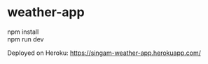# weather-app
npm install
<br>
npm run dev

Deployed on Heroku: https://singam-weather-app.herokuapp.com/ 

